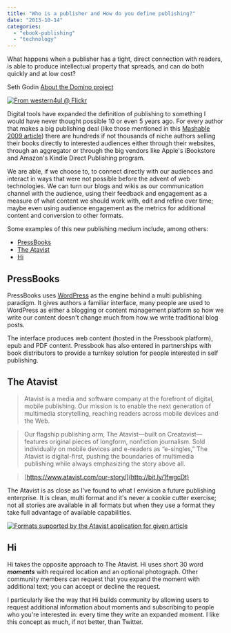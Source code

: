 ```yaml
---
title: "Who is a publisher and How do you define publishing?"
date: "2013-10-14"
categories: 
  - "ebook-publishing"
  - "technology"
---
```


What happens when a publisher has a tight, direct connection with readers, is able to produce intellectual property that spreads, and can do both quickly and at low cost?

Seth Godin [About the Domino project](http://bit.ly/1eO1w1h)

[![From western4ul @ Flickr](https://publishing-project.rivendellweb.net/wp-content/uploads/2013/10/library-300x200.jpg)](https://publishing-project.rivendellweb.net/wp-content/uploads/2013/10/library.jpg)

Digital tools have expanded the definition of publishing to something I would have never thought possible 10 or even 5 years ago. For every author that makes a big publishing deal (like those mentioned in this [Mashable 2009 article](http://on.mash.to/1bO4hhE)) there are hundreds if not thousands of niche authors selling their books directly to interested audiences either through their websites, through an aggregator or through the big vendors like Apple's iBookstore and Amazon's Kindle Direct Publishing program.

We are able, if we choose to, to connect directly with our audiences and interact in ways that were not possible before the advent of web technologies. We can turn our blogs and wikis as our communication channel with the audience, using their feedback and engagement as a measure of what content we should work with, edit and refine over time; maybe even using audience engagement as the metrics for additional content and conversion to other formats.

Some examples of this new publishing medium include, among others:

- [PressBooks](http://bit.ly/1awSmkw)
- [The Atavist](http://bit.ly/1awSqAU)
- [Hi](http://bit.ly/14QjWZo)

## PressBooks

PressBooks uses [WordPress](http://bit.ly/18ww8ji) as the engine behind a multi publishing paradigm. It gives authors a familiar interface, many people are used to WordPress as either a blogging or content management platform so how we write our content doesn't change much from how we write traditional blog posts.

The interface produces web content (hosted in the Pressbook platform), epub and PDF content. Pressbook has also entered in partnerships with book distributors to provide a turnkey solution for people interested in self publishing.

## The Atavist

> Atavist is a media and software company at the forefront of digital, mobile publishing. Our mission is to enable the next generation of multimedia storytelling, reaching readers across mobile devices and the Web.

> Our flagship publishing arm, The Atavist—built on Creatavist—features original pieces of longform, nonfiction journalism. Sold individually on mobile devices and e-readers as “e-singles,” The Atavist is digital-first, pushing the boundaries of multimedia publishing while always emphasizing the story above all.

> [https://www.atavist.com/our-story/](http://bit.ly/1fwgcDt)

The Atavist is as close as I've found to what I envision a future publishing enterprise. It is clean, multi format and it's never a cookie cutter exercise; not all stories are available in all formats but when they use a format they take full advantage of available capabilities.

[![Formats supported by the Atavist application for given article ](https://publishing-project.rivendellweb.net/wp-content/uploads/2013/10/Atavist-177x300.png)](https://publishing-project.rivendellweb.net/wp-content/uploads/2013/10/Atavist.png)

## Hi

Hi takes the opposite approach to The Atavist. Hi uses short 30 word **_moments_** with required location and an optional photograph. Other community members can request that you expand the moment with additional text; you can accept or decline the request.

I particularly like the way that Hi builds community by allowing users to request additional information about moments and subscribing to people who you're interested in: every time they write an expanded moment. I like this concept as much, if not better, than Twitter.
